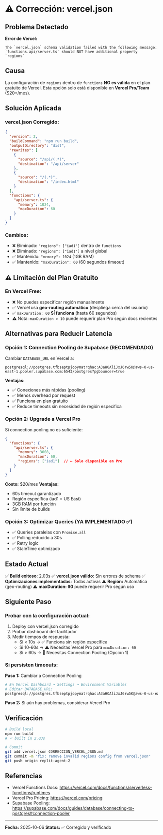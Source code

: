 # ⚠️ Corrección: vercel.json

## Problema Detectado

**Error de Vercel:**
```
The `vercel.json` schema validation failed with the following message:
`functions.api/server.ts` should NOT have additional property `regions`
```

## Causa

La configuración de `regions` dentro de `functions` **NO es válida** en el plan gratuito de Vercel. Esta opción solo está disponible en **Vercel Pro/Team** ($20+/mes).

## Solución Aplicada

### vercel.json Corregido:

```json
{
  "version": 2,
  "buildCommand": "npm run build",
  "outputDirectory": "dist",
  "rewrites": [
    {
      "source": "/api/(.*)",
      "destination": "/api/server"
    },
    {
      "source": "/(.*)",
      "destination": "/index.html"
    }
  ],
  "functions": {
    "api/server.ts": {
      "memory": 1024,
      "maxDuration": 60
    }
  }
}
```

### Cambios:
- ❌ Eliminado: `"regions": ["iad1"]` dentro de `functions`
- ❌ Eliminado: `"regions": ["iad1"]` a nivel global
- ✅ Mantenido: `"memory": 1024` (1GB RAM)
- ✅ Mantenido: `"maxDuration": 60` (60 segundos timeout)

## ⚠️ Limitación del Plan Gratuito

### En Vercel Free:
- ❌ No puedes especificar región manualmente
- ✅ Vercel usa **geo-routing automático** (despliega cerca del usuario)
- ✅ `maxDuration: 60` **SÍ funciona** (hasta 60 segundos)
- ⚠️ Nota: `maxDuration > 10` puede requerir plan Pro según docs recientes

## Alternativas para Reducir Latencia

### Opción 1: Connection Pooling de Supabase (RECOMENDADO)

Cambiar `DATABASE_URL` en Vercel a:

```
postgresql://postgres.tfbseptpjopymatrqhac:A3aHOAliJxJ6rw5K@aws-0-us-east-1.pooler.supabase.com:6543/postgres?pgbouncer=true
```

**Ventajas:**
- ✅ Conexiones más rápidas (pooling)
- ✅ Menos overhead por request
- ✅ Funciona en plan gratuito
- ✅ Reduce timeouts sin necesidad de región específica

### Opción 2: Upgrade a Vercel Pro

Si connection pooling no es suficiente:

```json
{
  "functions": {
    "api/server.ts": {
      "memory": 3008,
      "maxDuration": 60,
      "regions": ["iad1"]  // ← Solo disponible en Pro
    }
  }
}
```

**Costo:** $20/mes
**Ventajas:**
- 60s timeout garantizado
- Región específica (iad1 = US East)
- 3GB RAM por función
- Sin límite de builds

### Opción 3: Optimizar Queries (YA IMPLEMENTADO ✅)

- ✅ Queries paralelas con `Promise.all`
- ✅ Polling reducido a 30s
- ✅ Retry logic
- ✅ StaleTime optimizado

## Estado Actual

✅ **Build exitoso:** 2.03s
✅ **vercel.json válido:** Sin errores de schema
✅ **Optimizaciones implementadas:** Todas activas
⚠️ **Región:** Automática (geo-routing)
⚠️ **maxDuration: 60** puede requerir Pro según uso

## Siguiente Paso

### Probar con la configuración actual:

1. Deploy con vercel.json corregido
2. Probar dashboard del facilitador
3. Medir tiempos de respuesta:
   - Si < 10s → ✅ Funciona sin región específica
   - Si 10-60s → ⚠️ Necesitas Vercel Pro para `maxDuration: 60`
   - Si > 60s → 🔧 Necesitas Connection Pooling (Opción 1)

### Si persisten timeouts:

**Paso 1:** Cambiar a Connection Pooling
```bash
# En Vercel Dashboard → Settings → Environment Variables
# Editar DATABASE_URL:
postgresql://postgres.tfbseptpjopymatrqhac:A3aHOAliJxJ6rw5K@aws-0-us-east-1.pooler.supabase.com:6543/postgres?pgbouncer=true
```

**Paso 2:** Si aún hay problemas, considerar Vercel Pro

## Verificación

```bash
# Build local
npm run build
# ✓ built in 2.03s

# Commit
git add vercel.json CORRECCION_VERCEL_JSON.md
git commit -m "fix: remove invalid regions config from vercel.json"
git push origin replit-agent-2
```

## Referencias

- Vercel Functions Docs: https://vercel.com/docs/functions/serverless-functions/runtimes
- Vercel Pro Pricing: https://vercel.com/pricing
- Supabase Pooling: https://supabase.com/docs/guides/database/connecting-to-postgres#connection-pooler

---

**Fecha:** 2025-10-06
**Status:** ✅ Corregido y verificado
